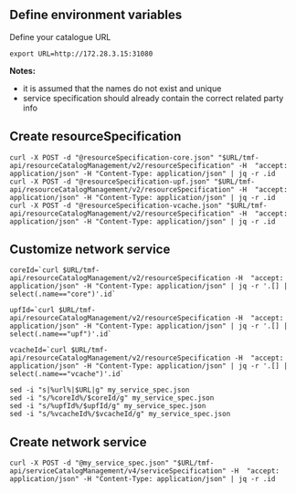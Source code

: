## Define environment variables

Define your catalogue URL

```
export URL=http://172.28.3.15:31080
```

**Notes:**

* it is assumed that the names do not exist and unique
* service specification should already contain the correct related party info

## Create resourceSpecification

```
curl -X POST -d "@resourceSpecification-core.json" "$URL/tmf-api/resourceCatalogManagement/v2/resourceSpecification" -H  "accept: application/json" -H "Content-Type: application/json" | jq -r .id
curl -X POST -d "@resourceSpecification-upf.json" "$URL/tmf-api/resourceCatalogManagement/v2/resourceSpecification" -H  "accept: application/json" -H "Content-Type: application/json" | jq -r .id
curl -X POST -d "@resourceSpecification-vcache.json" "$URL/tmf-api/resourceCatalogManagement/v2/resourceSpecification" -H  "accept: application/json" -H "Content-Type: application/json" | jq -r .id
```

## Customize network service

```
coreId=`curl $URL/tmf-api/resourceCatalogManagement/v2/resourceSpecification -H  "accept: application/json" -H "Content-Type: application/json" | jq -r '.[] | select(.name=="core")'.id`

upfId=`curl $URL/tmf-api/resourceCatalogManagement/v2/resourceSpecification -H  "accept: application/json" -H "Content-Type: application/json" | jq -r '.[] | select(.name=="upf")'.id`

vcacheId=`curl $URL/tmf-api/resourceCatalogManagement/v2/resourceSpecification -H  "accept: application/json" -H "Content-Type: application/json" | jq -r '.[] | select(.name=="vcache")'.id`
```

```
sed -i "s|%url%|$URL|g" my_service_spec.json
sed -i "s/%coreId%/$coreId/g" my_service_spec.json
sed -i "s/%upfId%/$upfId/g" my_service_spec.json
sed -i "s/%vcacheId%/$vcacheId/g" my_service_spec.json
```

## Create network service

```
curl -X POST -d "@my_service_spec.json" "$URL/tmf-api/serviceCatalogManagement/v4/serviceSpecification" -H  "accept: application/json" -H "Content-Type: application/json" | jq -r .id
```
